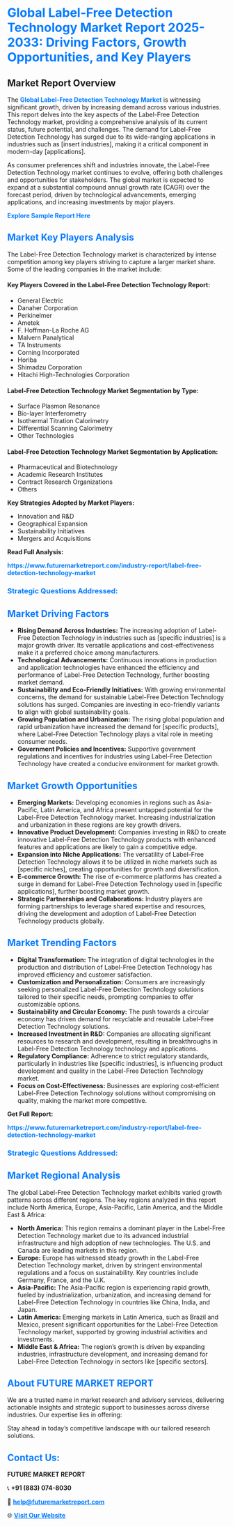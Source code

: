 <h1 style="color: #007BFF;">Global Label-Free Detection Technology Market Report 2025-2033: Driving Factors, Growth Opportunities, and Key Players</h1>

<section id="overview">
<h2>Market Report Overview</h2>
<p>The <a href="https://www.futuremarketreport.com/industry-report/label-free-detection-technology-market" style="color: #007BFF; text-decoration: none;"><strong>Global Label-Free Detection Technology Market</strong></a> is witnessing significant growth, driven by increasing demand across various industries. This report delves into the key aspects of the Label-Free Detection Technology market, providing a comprehensive analysis of its current status, future potential, and challenges. The demand for Label-Free Detection Technology has surged due to its wide-ranging applications in industries such as [insert industries], making it a critical component in modern-day [applications].</p>
<p>As consumer preferences shift and industries innovate, the Label-Free Detection Technology market continues to evolve, offering both challenges and opportunities for stakeholders. The global market is expected to expand at a substantial compound annual growth rate (CAGR) over the forecast period, driven by technological advancements, emerging applications, and increasing investments by major players.</p>
</section>

<section id="overview">
<p><a href="https://www.futuremarketreport.com/request-sample/reportId=106304" style="color: #007BFF; text-decoration: none;"><strong>Explore Sample Report Here</strong></a></p>
</section>

<section id="key-players">
<h2 style="color: #007BFF;">Market Key Players Analysis</h2>
<p>The Label-Free Detection Technology market is characterized by intense competition among key players striving to capture a larger market share. Some of the leading companies in the market include:</p>
<h4>Key Players Covered in the Label-Free Detection Technology Report:</h4>
<ul><li>General Electric</li><li>Danaher Corporation</li><li>Perkinelmer</li><li>Ametek</li><li>F. Hoffman-La Roche AG</li><li>Malvern Panalytical</li><li>TA Instruments</li><li>Corning Incorporated</li><li>Horiba</li><li>Shimadzu Corporation</li><li>Hitachi High-Technologies Corporation</li></ul>
<h4>Label-Free Detection Technology Market Segmentation by Type:</h4>
<ul><li>Surface Plasmon Resonance</li><li>Bio-layer Interferometry</li><li>Isothermal Titration Calorimetry</li><li>Differential Scanning Calorimetry</li><li>Other Technologies</li></ul>

<h4>Label-Free Detection Technology Market Segmentation by Application:</h4>
<ul><li>Pharmaceutical and Biotechnology</li><li>Academic Research Institutes</li><li>Contract Research Organizations</li><li>Others</li></ul>
<p><strong>Key Strategies Adopted by Market Players:</strong></p>
<ul>
<li>Innovation and R&D</li>
<li>Geographical Expansion</li>
<li>Sustainability Initiatives</li>
<li>Mergers and Acquisitions</li>
</ul>
</section>

<section>
<p><strong>Read Full Analysis: </strong></p><a href="https://www.futuremarketreport.com/industry-report/label-free-detection-technology-market" style="color: #007BFF; text-decoration: none;"><strong>https://www.futuremarketreport.com/industry-report/label-free-detection-technology-market</strong></a>
<h3 style="color: #007BFF;">Strategic Questions Addressed:</h3>
</section>

<section id="driving-factors">
<h2 style="color: #007BFF;">Market Driving Factors</h2>
<ul>
<li><strong>Rising Demand Across Industries:</strong> The increasing adoption of Label-Free Detection Technology in industries such as [specific industries] is a major growth driver. Its versatile applications and cost-effectiveness make it a preferred choice among manufacturers.</li>
<li><strong>Technological Advancements:</strong> Continuous innovations in production and application technologies have enhanced the efficiency and performance of Label-Free Detection Technology, further boosting market demand.</li>
<li><strong>Sustainability and Eco-Friendly Initiatives:</strong> With growing environmental concerns, the demand for sustainable Label-Free Detection Technology solutions has surged. Companies are investing in eco-friendly variants to align with global sustainability goals.</li>
<li><strong>Growing Population and Urbanization:</strong> The rising global population and rapid urbanization have increased the demand for [specific products], where Label-Free Detection Technology plays a vital role in meeting consumer needs.</li>
<li><strong>Government Policies and Incentives:</strong> Supportive government regulations and incentives for industries using Label-Free Detection Technology have created a conducive environment for market growth.</li>
</ul>
</section>

<section id="growth-opportunities">
<h2 style="color: #007BFF;">Market Growth Opportunities</h2>
<ul>
<li><strong>Emerging Markets:</strong> Developing economies in regions such as Asia-Pacific, Latin America, and Africa present untapped potential for the Label-Free Detection Technology market. Increasing industrialization and urbanization in these regions are key growth drivers.</li>
<li><strong>Innovative Product Development:</strong> Companies investing in R&D to create innovative Label-Free Detection Technology products with enhanced features and applications are likely to gain a competitive edge.</li>
<li><strong>Expansion into Niche Applications:</strong> The versatility of Label-Free Detection Technology allows it to be utilized in niche markets such as [specific niches], creating opportunities for growth and diversification.</li>
<li><strong>E-commerce Growth:</strong> The rise of e-commerce platforms has created a surge in demand for Label-Free Detection Technology used in [specific applications], further boosting market growth.</li>
<li><strong>Strategic Partnerships and Collaborations:</strong> Industry players are forming partnerships to leverage shared expertise and resources, driving the development and adoption of Label-Free Detection Technology products globally.</li>
</ul>
</section>

<section id="trending-factors">
<h2 style="color: #007BFF;">Market Trending Factors</h2>
<ul>
<li><strong>Digital Transformation:</strong> The integration of digital technologies in the production and distribution of Label-Free Detection Technology has improved efficiency and customer satisfaction.</li>
<li><strong>Customization and Personalization:</strong> Consumers are increasingly seeking personalized Label-Free Detection Technology solutions tailored to their specific needs, prompting companies to offer customizable options.</li>
<li><strong>Sustainability and Circular Economy:</strong> The push towards a circular economy has driven demand for recyclable and reusable Label-Free Detection Technology solutions.</li>
<li><strong>Increased Investment in R&D:</strong> Companies are allocating significant resources to research and development, resulting in breakthroughs in Label-Free Detection Technology technology and applications.</li>
<li><strong>Regulatory Compliance:</strong> Adherence to strict regulatory standards, particularly in industries like [specific industries], is influencing product development and quality in the Label-Free Detection Technology market.</li>
<li><strong>Focus on Cost-Effectiveness:</strong> Businesses are exploring cost-efficient Label-Free Detection Technology solutions without compromising on quality, making the market more competitive.</li>
</ul>
</section>

<section>
<p><strong>Get Full Report: </strong></p><a href="https://www.futuremarketreport.com/industry-report/label-free-detection-technology-market" style="color: #007BFF; text-decoration: none;"><strong>https://www.futuremarketreport.com/industry-report/label-free-detection-technology-market</strong></a>
<h3 style="color: #007BFF;">Strategic Questions Addressed:</h3>
</section>


<section id="regional-analysis">
<h2 style="color: #007BFF;">Market Regional Analysis</h2>
<p>The global Label-Free Detection Technology market exhibits varied growth patterns across different regions. The key regions analyzed in this report include North America, Europe, Asia-Pacific, Latin America, and the Middle East & Africa:</p>
<ul>
<li><strong>North America:</strong> This region remains a dominant player in the Label-Free Detection Technology market due to its advanced industrial infrastructure and high adoption of new technologies. The U.S. and Canada are leading markets in this region.</li>
<li><strong>Europe:</strong> Europe has witnessed steady growth in the Label-Free Detection Technology market, driven by stringent environmental regulations and a focus on sustainability. Key countries include Germany, France, and the U.K.</li>
<li><strong>Asia-Pacific:</strong> The Asia-Pacific region is experiencing rapid growth, fueled by industrialization, urbanization, and increasing demand for Label-Free Detection Technology in countries like China, India, and Japan.</li>
<li><strong>Latin America:</strong> Emerging markets in Latin America, such as Brazil and Mexico, present significant opportunities for the Label-Free Detection Technology market, supported by growing industrial activities and investments.</li>
<li><strong>Middle East & Africa:</strong> The region’s growth is driven by expanding industries, infrastructure development, and increasing demand for Label-Free Detection Technology in sectors like [specific sectors].</li>
</ul>
</section>

<footer>
<h2 style="color: #007BFF;">About FUTURE MARKET REPORT</h2>
<p>We are a trusted name in market research and advisory services, delivering actionable insights and strategic support to businesses across diverse industries. Our expertise lies in offering:</p>

<p>Stay ahead in today’s competitive landscape with our tailored research solutions.</p>

<h2 style="color: #007BFF;">Contact Us:</h2>
<p><strong>FUTURE MARKET REPORT</strong></p>
<p>📞 <strong>+91 (883) 074-8030</strong></p>
<p>📧 <strong><a href="mailto:help@futuremarketreport.com" style="color: #007BFF;">help@futuremarketreport.com</a></strong></p>
<p>🌐 <strong><a href="https://www.futuremarketreport.com/" style="color: #007BFF;">Visit Our Website</a></strong></p>
</footer>